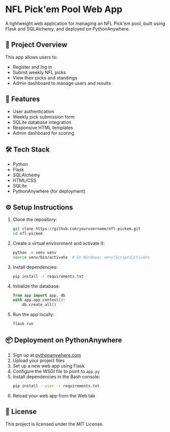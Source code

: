 
# NFL Pick'em Pool Web App

A lightweight web application for managing an NFL Pick'em pool, built using Flask and SQLAlchemy, and deployed on PythonAnywhere.

## 🏈 Project Overview
This app allows users to:
- Register and log in
- Submit weekly NFL picks
- View their picks and standings
- Admin dashboard to manage users and results

## 🚀 Features
- User authentication
- Weekly pick submission form
- SQLite database integration
- Responsive HTML templates
- Admin dashboard for scoring

## 🛠 Tech Stack
- Python
- Flask
- SQLAlchemy
- HTML/CSS
- SQLite
- PythonAnywhere (for deployment)

## ⚙️ Setup Instructions
1. Clone the repository:
   ```bash
   git clone https://github.com/yourusername/nfl-pickem.git
   cd nfl-pickem
   ```
2. Create a virtual environment and activate it:
   ```bash
   python -m venv venv
   source venv/bin/activate  # On Windows: venv\Scriptsctivate
   ```
3. Install dependencies:
   ```bash
   pip install -r requirements.txt
   ```
4. Initialize the database:
   ```python
   from app import app, db
   with app.app_context():
       db.create_all()
   ```
5. Run the app locally:
   ```bash
   flask run
   ```

## 📦 Deployment on PythonAnywhere
1. Sign up at [pythonanywhere.com](https://www.pythonanywhere.com/)
2. Upload your project files
3. Set up a new web app using Flask
4. Configure the WSGI file to point to `app.py`
5. Install dependencies in the Bash console:
   ```bash
   pip install --user -r requirements.txt
   ```
6. Reload your web app from the Web tab

## 📄 License
This project is licensed under the MIT License.
